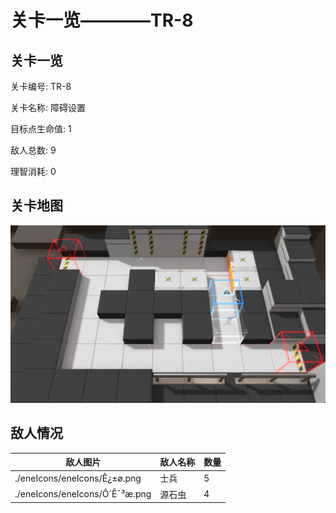 # 关卡一览————TR-8


## 关卡一览

关卡编号: TR-8

关卡名称: 障碍设置

目标点生命值: 1

敌人总数: 9

理智消耗: 0


## 关卡地图
![TR-8](./oprMap/TR-8.png)

## 敌人情况

| 敌人图片 | 敌人名称 | 数量  |
|---------|-----|-----|
| ./eneIcons/eneIcons/Ê¿±ø.png| 士兵  |   5  |
| ./eneIcons/eneIcons/Ô´Ê¯³æ.png| 源石虫  |   4  |
